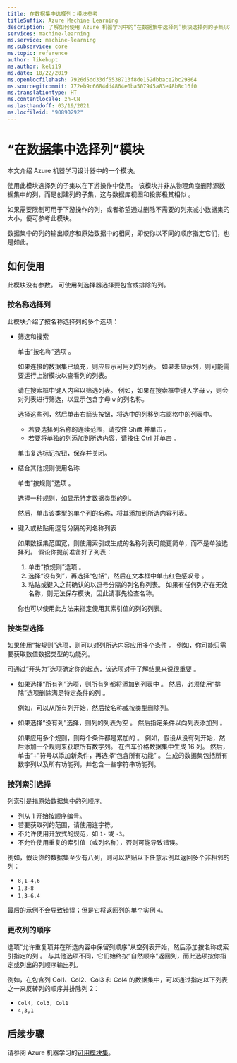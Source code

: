 ```yaml
---
title: 在数据集中选择列：模块参考
titleSuffix: Azure Machine Learning
description: 了解如何使用 Azure 机器学习中的“在数据集中选择列”模块选择列的子集以在下游操作中使用。
services: machine-learning
ms.service: machine-learning
ms.subservice: core
ms.topic: reference
author: likebupt
ms.author: keli19
ms.date: 10/22/2019
ms.openlocfilehash: 7926d5dd33df5538713f8de152dbbace2bc29864
ms.sourcegitcommit: 772eb9c6684dd4864e0ba507945a83e48b8c16f0
ms.translationtype: HT
ms.contentlocale: zh-CN
ms.lasthandoff: 03/19/2021
ms.locfileid: "90890292"
---
```

# <a name="select-columns-in-dataset-module"></a>“在数据集中选择列”模块

本文介绍 Azure 机器学习设计器中的一个模块。

使用此模块选择列的子集以在下游操作中使用。 该模块并非从物理角度删除源数据集中的列，而是创建列的子集，这与数据库视图和投影极其相似   。

如果需要限制可用于下游操作的列，或者希望通过删除不需要的列来减小数据集的大小，便可参考此模块。

数据集中的列的输出顺序和原始数据中的相同，即使你以不同的顺序指定它们，也是如此。

## <a name="how-to-use"></a>如何使用

此模块没有参数。 可使用列选择器选择要包含或排除的列。

### <a name="choose-columns-by-name"></a>按名称选择列

此模块介绍了按名称选择列的多个选项： 

+ 筛选和搜索

    单击“按名称”选项  。

    如果连接的数据集已填充，则应显示可用列的列表。 如果未显示列，则可能需要运行上游模块以查看列的列表。

    请在搜索框中键入内容以筛选列表。 例如，如果在搜索框中键入字母 `w`，则会对列表进行筛选，以显示包含字母 `w` 的列名称。

    选择这些列，然后单击右箭头按钮，将选中的列移到右窗格中的列表中。

    + 若要选择列名称的连续范围，请按住 Shift 并单击  。
    + 若要将单独的列添加到所选内容，请按住 Ctrl 并单击  。

    单击复选标记按钮，保存并关闭。

+ 结合其他规则使用名称

    单击“按规则”选项  。
    
    选择一种规则，如显示特定数据类型的列。

    然后，单击该类型的单个列的名称，将其添加到所选内容列表。

+ 键入或粘贴用逗号分隔的列名称列表

    如果数据集范围宽，则使用索引或生成的名称列表可能更简单，而不是单独选择列。 假设你提前准备好了列表：

    1. 单击“按规则”选项  。 
    2. 选择“没有列”，再选择“包括”，然后在文本框中单击红色感叹号   。 
    3. 粘贴或键入之前确认的以逗号分隔的列名称列表。 如果有任何列存在无效名称，则无法保存模块，因此请事先检查名称。
    
    你也可以使用此方法来指定使用其索引值的列的列表。 

### <a name="choose-by-type"></a>按类型选择

如果使用“按规则”选项，则可以对列所选内容应用多个条件  。 例如，你可能只需要获取数值数据类型的功能列。

可通过“开头为”选项确定你的起点，该选项对于了解结果来说很重要  。 

+ 如果选择“所有列”选项，则所有列都将添加到列表中  。 然后，必须使用“排除”选项删除满足特定条件的列   。 

    例如，可以从所有列开始，然后按名称或按类型删除列。

+ 如果选择“没有列”选择，则列的列表为空  。 然后指定条件以向列表添加列  。 

    如果应用多个规则，则每个条件都是累加的  。 例如，假设从没有列开始，然后添加一个规则来获取所有数字列。 在汽车价格数据集中生成 16 列。 然后，单击“+”符号以添加新条件，再选择“包含所有功能”   。 生成的数据集包括所有数字列以及所有功能列，并包含一些字符串功能列。

### <a name="choose-by-column-index"></a>按列索引选择

列索引是指原始数据集中的列顺序。

+ 列从 1 开始按顺序编号。  
+ 若要获取列的范围，请使用连字符。 
+ 不允许使用开放式的规范，如 `1-` 或 `-3`。
+ 不允许使用重复的索引值（或列名称），否则可能导致错误。

例如，假设你的数据集至少有八列，则可以粘贴以下任意示例以返回多个非相邻的列： 

+ `8,1-4,6`
+ `1,3-8`
+ `1,3-6,4` 

最后的示例不会导致错误；但是它将返回列的单个实例 `4`。



### <a name="change-order-of-columns"></a>更改列的顺序

选项“允许重复项并在所选内容中保留列顺序”从空列表开始，然后添加按名称或索引指定的列  。 与其他选项不同，它们始终按“自然顺序”返回列，而此选项按你指定或列出的列顺序输出列。 

例如，在包含列 Col1、Col2、Col3 和 Col4 的数据集中，可以通过指定以下列表之一来反转列的顺序并排除列 2：

+ `Col4, Col3, Col1`
+ `4,3,1`


## <a name="next-steps"></a>后续步骤

请参阅 Azure 机器学习的[可用模块集](module-reference.md)。 